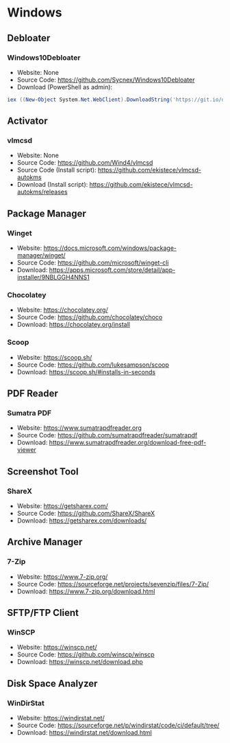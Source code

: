 # Windows

## Debloater
### Windows10Debloater
- Website: None
- Source Code: <https://github.com/Sycnex/Windows10Debloater>
- Download (PowerShell as admin):
```powershell
iex ((New-Object System.Net.WebClient).DownloadString('https://git.io/debloat'))
```

## Activator
### vlmcsd
- Website: None
- Source Code: <https://github.com/Wind4/vlmcsd>
- Source Code (Install script): <https://github.com/ekistece/vlmcsd-autokms>
- Download (Install script): <https://github.com/ekistece/vlmcsd-autokms/releases>

## Package Manager
### Winget
- Website: <https://docs.microsoft.com/windows/package-manager/winget/>
- Source Code: <https://github.com/microsoft/winget-cli>
- Download: <https://apps.microsoft.com/store/detail/app-installer/9NBLGGH4NNS1>

### Chocolatey
- Website: <https://chocolatey.org/>
- Source Code: <https://github.com/chocolatey/choco>
- Download: <https://chocolatey.org/install>

### Scoop
- Website: <https://scoop.sh/>
- Source Code: <https://github.com/lukesampson/scoop>
- Download: <https://scoop.sh/#installs-in-seconds>

## PDF Reader
### Sumatra PDF
- Website: <https://www.sumatrapdfreader.org>
- Source Code: <https://github.com/sumatrapdfreader/sumatrapdf>
- Download: <https://www.sumatrapdfreader.org/download-free-pdf-viewer>

## Screenshot Tool
### ShareX
- Website: <https://getsharex.com/>
- Source Code: <https://github.com/ShareX/ShareX>
- Download: <https://getsharex.com/downloads/>

## Archive Manager
### 7-Zip
- Website: <https://www.7-zip.org/>
- Source Code: <https://sourceforge.net/projects/sevenzip/files/7-Zip/>
- Download: <https://www.7-zip.org/download.html>

## SFTP/FTP Client
### WinSCP
- Website: <https://winscp.net/>
- Source Code: <https://github.com/winscp/winscp>
- Download: <https://winscp.net/download.php>

## Disk Space Analyzer
### WinDirStat
- Website: <https://windirstat.net/>
- Source Code: <https://sourceforge.net/p/windirstat/code/ci/default/tree/>
- Download: <https://windirstat.net/download.html>
